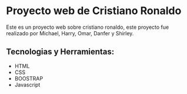 # Proyecto web de Cristiano Ronaldo
Este es un proyecto web sobre cristiano ronaldo, este proyecto fue realizado
por Michael, Harry, Omar, Danfer y Shirley.

## Tecnologias y Herramientas:
* HTML
* CSS
* BOOSTRAP
* Javascript

